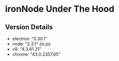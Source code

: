 # ironNode Under The Hood

## Version Details
 - electron: "0.30.1"
 - node: "2.3.1" (io.js)
 - v8: "4.3.61.21"
 - chrome: "43.0.2357.65"